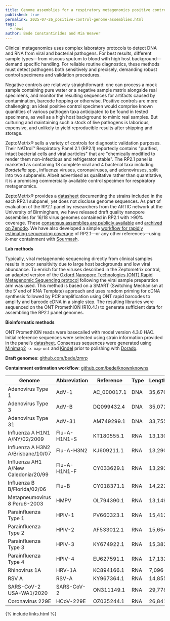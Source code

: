```yaml
---
title: Genome assemblies for a respiratory metagenomics positive control
published: true
permalink: 2025-07-26_positive-control-genome-assemblies.html
tags:
  - news
author: Bede Constantinides and Mia Weaver
---
```


Clinical metagenomics uses complex laboratory protocols to detect DNA and RNA from viral and bacterial pathogens. For best results, different sample types—from viscous sputum to blood with high host background—demand specific handling. For reliable routine diagnostics, these methods must detect pathogens both sensitively and precisely, demanding robust control specimens and validation procedures.

Negative controls are relatively straightforward: one can process a mock sample containing pure water or a negative sample matrix alongside real specimens, and monitor the resulting sequences for artifacts caused by contamination, barcode hopping or otherwise. Positive controls are more challenging: an ideal positive control specimen would comprise known quantities of various pathogen taxa anticipated to be found in tested specimens, as well as a high host background to mimic real samples. But culturing and maintaining such a stock of live pathogens is laborious, expensive, and unlikely to yield reproducible results after shipping and storage.

ZeptoMetrix® sells a variety of controls for diagnostic validation purposes. Their NATtrol™ Respiratory Panel 2.1 (RP2.1) reportedly contains "purified, intact bacterial cells and viral particles" that are "chemically modified to render them non-infectious and refrigerator stable". The RP2.1 panel is marketed as containing 18 complete viral and 4 bacterial taxa including *Bordetella* spp., influenza viruses, coronaviruses, and adenoviruses, split into two subpanels. Albeit advertised as qualitative rather than quantitative, it is a promising commercially available control specimen for respiratory metagenomics.

ZeptoMetrix® provides a [datasheet](https://www.zeptometrix.com/us/en/nattrol-respiratory-panel-21-rp21-controls-12-x-03ml-3084) documenting the strains included in the each RP2.1 subpanel, yet does not disclose genome sequences. As part of evaluation of the RP2.1 panel by researchers from the ARTIC network at the University of Birmingham, we have released draft quality nanopore assemblies for 16/18 virus genomes contained in RP2.1 with \>90% coverage. These [consensus assemblies are publicly available](https://github.com/bede/zmrp) and [archived on Zenodo](https://zenodo.org/records/16412857). We have also developed a simple [workflow for rapidly estimating sequencing coverage](https://github.com/bede/knownknowns) of RP2.1—or any other references—using *k*\-mer containment with [Sourmash](https://joss.theoj.org/papers/10.21105/joss.06830).

**Lab methods**

Typically, viral metagenomic sequencing directly from clinical samples results in poor sensitivity due to large host backgrounds and low viral abundance. To enrich for the viruses described in the Zeptometrix control, an adapted version of the [Oxford Nanopore Technologies (ONT) Rapid Metagenomic Sequencing protocol](https://nanoporetech.com/document/rapid-sequencing-metagenomics-sqk-rpb114-24#overview-of-protocol) following the viral sample preparation arm was used. This method is based on a SMART (Switching Mechanism at the 5′ end of RNA Template) approach and uses random priming for cDNA synthesis followed by PCR amplification using ONT rapid barcodes to amplify and barcode cDNA in a single step. The resulting libraries were sequenced on the ONT PromethION (R10.4.1) to generate sufficient data for assembling the RP2.1 panel genomes.

**Bioinformatic methods**

ONT PromethION reads were basecalled with model version 4.3.0 HAC. Initial reference sequences were selected using strain information provided in the panel’s [datasheet](https://web-resources-prod.zeptometrix.com/documents/public/PI/PINATRPC2.1-BIO.pdf). Consensus sequences were generated using [Minimap2](https://github.com/lh3/minimap2) `-x map-ont` and [Kindel](http://github.com/bede/kindel) prior to polishing with [Dorado](https://github.com/nanoporetech/dorado).



**Draft genomes**: [github.com/bede/zmrp](https://github.com/bede/zmrp)

**Containment estimation workflow**: [github.com/bede/knownknowns](https://github.com/bede/knownknowns)



| Genome                              | Abbreviation | Reference   | Type | Length | Assembled |
| ----------------------------------- | ------------ | ----------- | ---- | ------ | --------- |
| Adenovirus Type 1                   | AdV-1        | AC_000017.1 | DNA  | 35,676 | ✅         |
| Adenovirus Type 3                   | AdV-B        | DQ099432.4  | DNA  | 35,072 | ✅         |
| Adenovirus Type 31                  | AdV-31       | AM749299.1  | DNA  | 33,755 | ✅         |
| Influenza A H1N1 A/NY/02/2009       | Flu-A-H1N1-S | KT180555.1  | RNA  | 13,130 | ✅         |
| Influenza A H3N2 A/Brisbane/10/07   | Flu-A-H3N2   | KJ609211.1  | RNA  | 13,290 | ✅         |
| Influenza AH1 A/New Caledonia/20/99 | Flu-A-H1N1-F | CY033629.1  | RNA  | 13,292 | ✅         |
| Influenza B B/Florida/02/06         | Flu-B        | CY018371.1  | RNA  | 14,222 | ✅         |
| Metapneumovirus 8 Peru6-2003        | HMPV         | OL794390.1  | RNA  | 13,149 | ✅         |
| Parainfluenza Type 1                | HPIV-1       | PV660323.1  | RNA  | 15,412 | ✅         |
| Parainfluenza Type 2                | HPIV-2       | AF533012.1  | RNA  | 15,654 | ✅         |
| Parainfluenza Type 3                | HPIV-3       | KY674922.1  | RNA  | 15,382 | ✅         |
| Parainfluenza Type 4                | HPIV-4       | EU627591.1  | RNA  | 17,132 | ⚠️ gaps    |
| Rhinovirus 1A                       | HRV-1A       | KC894166.1  | RNA  | 7,096  | ✅         |
| RSV A                               | RSV-A        | KY967364.1  | RNA  | 14,855 | ✅         |
| SARS-CoV-2 USA-WA1/2020             | SARS-CoV-2   | ON311149.1  | RNA  | 29,778 | ✅         |
| Coronavirus 229E                    | HCoV-229E    | OZ035244.1  | RNA  | 26,841 | ✅         |


{% include links.html %}
